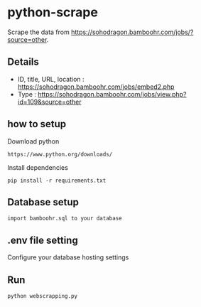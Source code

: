 # python-scrape
Scrape the data from https://sohodragon.bamboohr.com/jobs/?source=other.

## Details
- ID, title, URL, location : https://sohodragon.bamboohr.com/jobs/embed2.php
- Type : https://sohodragon.bamboohr.com/jobs/view.php?id=109&source=other

## how to setup

Download python 
```
https://www.python.org/downloads/
```

Install dependencies
```
pip install -r requirements.txt
```
## Database setup

```
import bamboohr.sql to your database
```

## .env file setting

Configure your database hosting settings

## Run 

```
python webscrapping.py
```

